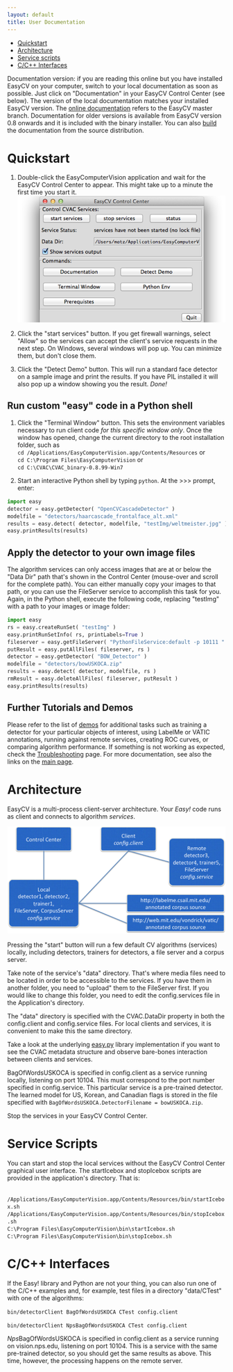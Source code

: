 ```yaml
---
layout: default
title: User Documentation
---
```


* [Quickstart](#quickstart)
* [Architecture](#architecture)
* [Service scripts](#scripts)
* [C/C++ Interfaces](#cpp)

Documentation version: if you are reading this online but you have
installed EasyCV on your computer, switch to your local documentation
as soon as possible.  Just click on "Documentation" in your
EasyCV Control Center (see below).  The version of the local documentation
matches your installed EasyCV version.
The [online documentation](http://npsvisionlab.github.io/CVAC)
refers to the EasyCV master branch.  Documentation for older versions
is available from EasyCV version 0.8 onwards and it is included with
the binary installer.  You can also [build](building.html) the
documentation from the source distribution.

# <a name="quickstart"></a> Quickstart

1. Double-click the EasyComputerVision application and wait for the
EasyCV Control Center to appear.  This might take up to a minute the
first time you start it.
![EasyCV Control Center](images/ControlCenterTop.png)

1. Click the "start services" button. If you get firewall warnings,
select "Allow" so the services can accept the client's service
requests in the next step.  On Windows, several windows will pop
up.  You can minimize them, but don't close them.

1. Click the "Detect Demo" button.  This will run a standard face
detector on a sample image and print the results.  If you have PIL
installed it will also pop up a window showing you the result.
*Done!*

## Run custom "easy" code in a Python shell

1. Click the "Terminal Window" button.  This sets the 
environment variables necessary to run client code *for this specific
window only*.  Once the window has opened,
change the current directory to the root installation folder, such as
<br>`cd /Applications/EasyComputerVision.app/Contents/Resources` or
<br>`cd C:\Program Files\EasyComputerVision` or
<br>`cd C:\CVAC\CVAC_binary-0.8.99-Win7`

1. Start an interactive Python shell by typing `python`.  At the \>\>\>
prompt, enter:

```python
import easy
detector = easy.getDetector( "OpenCVCascadeDetector" )
modelfile = "detectors/haarcascade_frontalface_alt.xml"
results = easy.detect( detector, modelfile, "testImg/weltmeister.jpg" )
easy.printResults(results)
```

## Apply the detector to your own image files

The algorithm services can only access images that are at or below the
"Data Dir" path that's shown in the Control Center (mouse-over and
scroll for the complete path).  You can either manually copy your
images to that path, or you can use the FileServer service to
accomplish this task for you.  Again, in the Python shell, execute
the following code, replacing "testImg" with a path to your images
or image folder:

```python
import easy
rs = easy.createRunSet( "testImg" )
easy.printRunSetInfo( rs, printLabels=True )
fileserver = easy.getFileServer( "PythonFileService:default -p 10111 " )
putResult = easy.putAllFiles( fileserver, rs )
detector = easy.getDetector( "BOW_Detector" )
modelfile = "detectors/bowUSKOCA.zip"
results = easy.detect( detector, modelfile, rs )
rmResult = easy.deleteAllFiles( fileserver, putResult )
easy.printResults(results)
```

## Further Tutorials and Demos

Please refer to the list of [demos](demos.html) for additional tasks
such as training a detector for your particular objects of interest,
using LabelMe or VATIC annotations, running against remote services,
creating ROC curves, or comparing algorithm performance.  If something
is not working as expected, check the
[Troubleshooting](troubleshooting.html) page.
For more documentation, see also the links on the [main page](index.html).


# <a name="architecture"></a> Architecture

EasyCV is a multi-process client-server architecture.  Your _Easy!_
code runs as client and connects to algorithm _services_.  

![Connections between Local and Remote Services and Client](images/ConnectionsChart.png)

Pressing the "start" button will run a few default CV algorithms
(services) locally, including detectors, trainers for detectors, a
file server and a corpus server.

Take note of the service's "data" directory.  That's where media files
need to be located in order to be accessible to the services.  If you
have them in another folder, you need to "upload" them to the
FileServer first.  If you would like to change this folder, you need
to edit the config.services file in the Application's directory.

The "data" directory is specified with the CVAC.DataDir property in
both the config.client and config.service files.  For local clients
and services, it is convenient to make this the same directory.

Take a look at the underlying
[easy.py](html/namespaceeasy_1_1easy.html) library implementation if
you want to see the CVAC metadata structure and observe bare-bones
interaction between clients and services.

BagOfWordsUSKOCA is specified in config.client as a service running
locally, listening on port 10104.  This must correspond to the port
number specified in config.service.  This particular service is a
pre-trained detector.  The learned model for US, Korean, and Canadian
flags is stored in the file specified with
`BagOfWordsUSKOCA.DetectorFilename = bowUSKOCA.zip`.

Stop the services in your EasyCV Control Center.


# <a name="scripts"></a> Service Scripts

You can start and stop the local services without the EasyCV Control
Center graphical user interface.  The startIcebox and stopIcebox
scripts are provided in the application's directory.  That is:

<br>`/Applications/EasyComputerVision.app/Contents/Resources/bin/startIcebox.sh`
<br>`/Applications/EasyComputerVision.app/Contents/Resources/bin/stopIcebox.sh`
<br>`C:\Program Files\EasyComputerVision\bin\startIcebox.sh`
<br>`C:\Program Files\EasyComputerVision\bin\stopIcebox.sh`


# <a name="cpp"></a> C/C++ Interfaces

If the Easy! library and Python are not your thing, you can also run one of the C/C++ examples and, for example, test files in a directory "data/CTest" with one of the algorithms:

`bin/detectorClient BagOfWordsUSKOCA CTest config.client`

`bin/detectorClient NpsBagOfWordsUSKOCA CTest config.client`

*Nps*BagOfWordsUSKOCA is specified in config.client as a service
running on vision.nps.edu, listening on port 10104.  This is a service
with the same pre-trained detector, so you should get the same results
as above.  This time, however, the processing happens on the remote
server.

